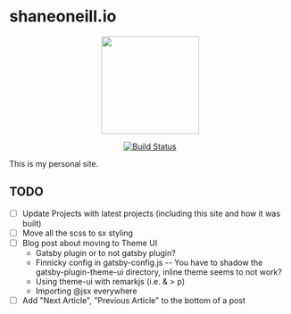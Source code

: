 # shaneoneill.io

<div align="center">
    <a href="https://shaneoneill.io">
        <img src="https://shaneoneill.io/photo.png" width="175">
    </a>
</div>

<div align="center">

[![Build Status](https://travis-ci.org/zeevosec/shaneoneill.io.svg?branch=master)](https://travis-ci.org/dwyl/learn-travis)

</div>

This is my personal site.

## TODO

- [ ] Update Projects with latest projects (including this site and how it was built)
- [ ] Move all the scss to sx styling
- [ ] Blog post about moving to Theme UI
  - Gatsby plugin or to not gatsby plugin?
  - Finnicky config in gatsby-config.js -- You have to shadow the gatsby-plugin-theme-ui directory, inline theme seems to not work?
  - Using theme-ui with remarkjs (i.e. & > p)
  - Importing @jsx everywhere
- [ ] Add "Next Article", "Previous Article" to the bottom of a post
